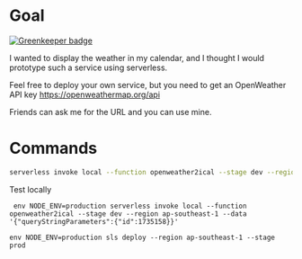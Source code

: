 # Goal

[![Greenkeeper badge](https://badges.greenkeeper.io/aizatto/serverless-weather-calendar.svg)](https://greenkeeper.io/)

I wanted to display the weather in my calendar, and I thought I would prototype such a service using serverless.

Feel free to deploy your own service, but you need to get an OpenWeather API key https://openweathermap.org/api

Friends can ask me for the URL and you can use mine.

# Commands
```sh
serverless invoke local --function openweather2ical --stage dev --region ap-southeast-1 --data '{"queryStringParameters":{"id":1735158}}'
```

Test locally

```fish
 env NODE_ENV=production serverless invoke local --function openweather2ical --stage dev --region ap-southeast-1 --data '{"queryStringParameters":{"id":1735158}}'
```

```fish
env NODE_ENV=production sls deploy --region ap-southeast-1 --stage prod
```
